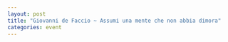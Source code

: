 ```yaml
---
layout: post
title: "Giovanni de Faccio ~ Assumi una mente che non abbia dimora"
categories: event
---
```


